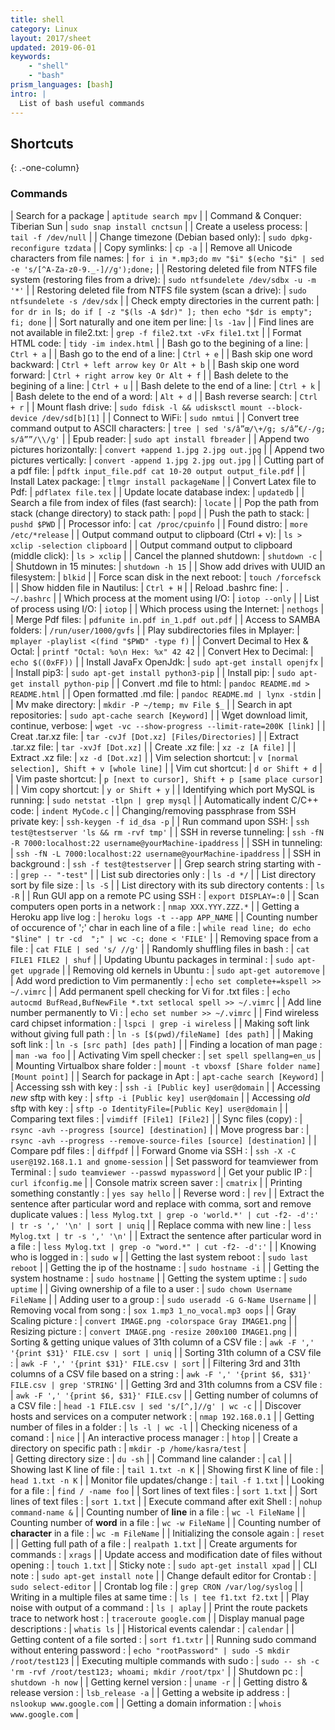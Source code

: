 ```yaml
---
title: shell
category: Linux
layout: 2017/sheet
updated: 2019-06-01
keywords:
    - "shell"
    - "bash"
prism_languages: [bash]
intro: |
  List of bash useful commands 
---
```


Shortcuts
---------
{: .-one-column}

### Commands

| Search for a package | `aptitude search mpv` |
| Command & Conquer: Tiberian Sun | `sudo snap install cnctsun` |
| Create a useless process: | `tail -f /dev/null` |
| Change timezone (Debian based only): | `sudo dpkg-reconfigure tzdata` |
| Copy symlinks: | `cp -a` |
| Remove all Unicode characters from file names: | `for i in *.mp3;do mv "$i" $(echo "$i" | sed -e 's/[^A-Za-z0-9._-]//g');done;` |
| Restoring deleted file from NTFS file system (restoring files from a drive): | `sudo ntfsundelete /dev/sdbx -u -m '*'` |
| Restoring deleted file from NTFS file system (scan a drive): | `sudo ntfsundelete -s /dev/sdx` |
| Check empty directories in the current path: | `for dr in `ls`; do if [ -z "$(ls -A $dr)" ]; then echo "$dr is empty"; fi; done` |
| Sort naturally and one item per line: | `ls -1av` |
| Find lines are not available in file2.txt: | `grep -f file2.txt -vFx file1.txt` |
| Format HTML code: | `tidy -im index.html` |
| Bash go to the begining of a line: | `Ctrl + a` |
|  Bash go to the end of a line: | `Ctrl + e` |
| Bash skip one word backward: | `Ctrl + left arrow key Or Alt + b` |
| Bash skip one word forward: | `Ctrl + right arrow key Or Alt + f` |
| Bash delete to the begining of a line: | `Ctrl + u` |
| Bash delete to the end of a line: | `Ctrl + k` |
| Bash delete to the end of a word: | `Alt + d` |
| Bash reverse search: | `Ctrl + r` |
| Mount flash drive: | `sudo fdisk -l && udisksctl mount --block-device /dev/sd[b][1]` |
| Connect to WiFi: | `sudo nmtui` |
| Convert tree command output to ASCII characters: | `tree | sed 's/â”œ/\+/g; s/â”€/-/g; s/â””/\\/g'` |
| Epub reader: | `sudo apt install fbreader` |
| Append two pictures horizontally: | `convert +append 1.jpg 2.jpg out.jpg` |
| Append two pictures vertically: | `convert -append 1.jpg 2.jpg out.jpg` |
| Cutting part of a pdf file: | `pdftk input_file.pdf cat 10-20 output output_file.pdf` |
| Install Latex package: | `tlmgr install packageName` |
| Convert Latex file to Pdf: | `pdflatex file.tex` |
| Update locate database index: | `updatedb` |
| Search a file from index of files (fast search): | `locate` |
| Pop the path from stack (change directory) to stack path: | `popd` |
| Push the path to stack: | `pushd $PWD` |
| Processor info: | `cat /proc/cpuinfo` |
| Found distro: | `more /etc/*release` |
| Output command output to clipboard (Ctrl + v): | `ls > xclip -selection clipboard` |
| Output command output to clipboard (middle click): | `ls > xclip` |
| Cancel the planned shutdown: | `shutdown -c` |
| Shutdown in 15 minutes: | `shutdown -h 15` |
| Show add drives with UUID an filesystem: | `blkid` |
| Force scan disk in the next reboot: | `touch /forcefsck` |
| Show hidden file in Nautilus: | `Ctrl + H` |
| Reload .bashrc fine: | `. ~/.bashrc` |
| Which process at the moment using I/O: | `iotop --only` |
| List of process using I/O: | `iotop` |
| Which process using the Internet: | `nethogs` |
| Merge Pdf files: | `pdfunite in.pdf in_1.pdf out.pdf` |
| Access to SAMBA folders: | `/run/user/1000/gvfs` |
| Play subdirectories files in Mplayer: | `mplayer -playlist <(find "$PWD" -type f)` |
| Convert Decimal to Hex & Octal: | `printf "Octal: %o\n Hex: %x" 42 42` | 
| Convert Hex to Decimal: | `echo $((0xFF))` | 
| Install JavaFx OpenJdk: | `sudo apt-get install openjfx` | 
| Install pip3: | `sudo apt-get install python3-pip` | 
| Install pip: | `sudo apt-get install python-pip` |
| Convert .md file to html: | `pandoc README.md > README.html` | 
| Open formatted .md file: | `pandoc README.md | lynx -stdin` | 
| Mv make directory: | `mkdir -P ~/temp; mv File $_` | 
| Search in apt repositories: | `sudo apt-cache search [Keyword]` | 
| Wget download limit, continue, verbose: | `wget -vc --show-progress --limit-rate=200K [link]` | 
| Creat .tar.xz file: | `tar -cvJf [Dot.xz] [Files/Directories]` |
| Extract .tar.xz file: | `tar -xvJf [Dot.xz]` |
| Create .xz file: | `xz -z [A file]` |
| Extract .xz file: | `xz -d [Dot.xz]` |
| Vim selection shortcut: | `v [normal selection], Shift + v [whole line]` |
| Vim cut shortcut: | `d or Shift + d` |
| Vim paste shortcut: | `p [next to cursor], Shift + p [same place cursor]` |
| Vim copy shortcut: | `y or Shift + y` |
| Identifying which port MySQL is running: | `sudo netstat -tlpn | grep mysql` | 
| Automatically indent C/C++ code: | `indent MyCode.c` | 
| Changing/removing passphrase from SSH private key: | `ssh-keygen -f id_dsa -p` | 
| Run command upon SSH: | `ssh test@testserver 'ls && rm -rvf tmp'` | 
| SSH in reverse tunneling: | `ssh -fN -R 7000:localhost:22 username@yourMachine-ipaddress` | 
| SSH in tunneling: | `ssh -fN -L 7000:localhost:22 username@yourMachine-ipaddress` | 
| SSH in background : | `ssh -f test@testserver` | 
| Grep search string starting with - : | `grep -- "-test"` | 
| List sub directories only : | `ls -d */` | 
| List directory sort by file size : | `ls -S` | 
| List directory with its sub directory contents : | `ls -R` | 
| Run GUI app on a remote PC using SSH : | `export DISPLAY=:0` | 
| Scan computers open ports in a network : | `nmap XXX.YYY.ZZZ.*` | 
| Getting a Heroku app live log : | `heroku logs -t --app APP_NAME` | 
| Counting number of occurence of ';' char in each line of a file : | `while read line; do echo "$line" | tr -cd  ";" | wc -c; done < 'FILE'` |
| Removing space from a file : | `cat FILE | sed 's/ //g'` |
| Randomly shuffling files in bash : | `cat FILE1 FILE2 | shuf` |
| Updating Ubuntu packages in terminal : | `sudo apt-get upgrade` |
| Removing old kernels in Ubuntu : | `sudo apt-get autoremove` |
| Add word prediction to Vim permanently : | `echo set complete+=kspell >> ~/.vimrc` |
| Add permanent spell checking for Vi for .txt files : | `echo autocmd BufRead,BufNewFile *.txt setlocal spell >> ~/.vimrc` |
| Add line number permanently to Vi : | `echo set number >> ~/.vimrc` |
| Find wireless card chipset information : | `lspci | grep -i wireless` |
| Making soft link without giving full path : | `ln -s [$(pwd)/fileName] [des path]` |
| Making soft link : | `ln -s [src path] [des path]` |
| Finding a location of man page : | `man -wa foo` |
| Activating Vim spell checker : | `set spell spellang=en_us` |
| Mounting Virtualbox share folder : | `mount -t vboxsf [Share folder name] [Mount point]` |
| Search for package in Apt : | `apt-cache search [Keyword]` |
| Accessing ssh with key : | `ssh -i [Public key] user@domain` |
| Accessing *new* sftp with key : | `sftp -i [Public key] user@domain` |
| Accessing *old* sftp with key : | `sftp -o IdentityFile=[Public Key] user@domain` |
| Comparing text files : | `vimdiff [File1] [File2]` |
| Sync files (copy) : | `rsync -avh --progress [source] [destination]` |
| Move progress bar : | `rsync -avh --progress --remove-source-files [source] [destination]` |
| Compare pdf files : | `diffpdf` |
| Forward Gnome via SSH : | `ssh -X -C user@192.168.1.1 and gnome-session` |
| Set password for teamviewer from Terminal : | `sudo teamviewer --passwd mypassword` |
| Get your public IP : | `curl ifconfig.me` |
| Console matrix screen saver : | `cmatrix` |
| Printing something constantly : | `yes say hello` |
| Reverse word : | `rev` |
| Extract the sentence after particular word and replace with comma, sort and remove duplicate values : | `less Mylog.txt | grep -o 'world.*' | cut -f2- -d':' | tr -s ',' '\n' | sort | uniq` |
| Replace comma with new line : | `less Mylog.txt | tr -s ',' '\n'` |
| Extract the sentence after particular word in a file : | `less Mylog.txt | grep -o "word.*" | cut -f2- -d':'` |
| Knowing who is logged in : | `sudo w` |
| Getting the last system reboot : | `sudo last reboot` |
| Getting the ip of the hostname : | `sudo hostname -i` |
| Getting the system hostname : | `sudo hostname` |
| Getting the system uptime : | `sudo uptime` |
| Giving ownership of a file to a user : | `sudo chown Username FileName` |
| Adding user to a group : | `sudo useradd -G G-Name Username` |
| Removing vocal from song : | `sox 1.mp3 1_no_vocal.mp3 oops` |
| Gray Scaling picture : | `convert IMAGE.png -colorspace Gray IMAGE1.png` |
| Resizing picture : | `convert IMAGE.png -resize 200x100 IMAGE1.png` |
| Sorting & getting unique values of 31th column of a CSV file : | `awk -F ',' '{print $31}' FILE.csv | sort | uniq` |
| Sorting 31th column of a CSV file : | `awk -F ',' '{print $31}' FILE.csv | sort` |
| Filtering 3rd and 31th columns of a CSV file based on a string : | `awk -F ',' '{print $6, $31}' FILE.csv | grep 'STRING'` |
| Getting 3rd and 31th columns from a CSV file : | `awk -F ',' '{print $6, $31}' FILE.csv` |
| Getting number of columns of a CSV file : | `head -1 FILE.csv | sed 's/[^,]//g' | wc -c` |
| Discover hosts and services on a computer network : | `nmap 192.168.0.1` |
| Getting number of files in a folder : | `ls -l | wc -l` |
| Checking niceness of a comand : | `nice` |
| An interactive process manager : | `htop` |
| Create a directory on specific path : | `mkdir -p /home/kasra/test` |    
| Getting directory size : | `du -sh` |
| Command line calander : | `cal` |
| Showing last K line of file : | `tail 1.txt -n K` |
| Showing first K line of file : | `head 1.txt -n K` |
| Monitor file updates/change : | `tail -f 1.txt` |
| Looking for a file : | `find / -name foo` |
| Sort lines of text files : | `sort 1.txt` |
| Sort lines of text files : | `sort 1.txt` |
| Execute command after exit Shell : | `nohup command-name &` |
| Counting number of <strong>line</strong> in a file : | `wc -l FileName` |
| Counting number of <strong>word</strong> in a file : | `wc -w FileName` |
| Counting number of <strong>character</strong> in a file : | `wc -m FileName` |
| Initializing the console again : | `reset` |
| Getting full path of a file : | `realpath 1.txt` |
| Create arguments for commands : | `xrags` |
| Update access and modification date of files without opening : | `touch 1.txt` |
| Sticky note : | `sudo apt-get install xpad` |
| CLI note : | `sudo apt-get install note` |
| Change default editor for Crontab : | `sudo select-editor` |
| Crontab log file : | `grep CRON /var/log/syslog` |
| Writing in a multiple files at same time : | `ls | tee f1.txt f2.txt` |
| Play noise with output of a command : | `ls | aplay` |
| Print the route packets trace to network host : | `traceroute google.com` |
| Display manual page descriptions : | `whatis ls` |
| Historical events calendar : | `calendar` |
| Getting content of a file sorted : | `sort f1.txtr` |
| Running sudo command without entering password : | `echo "rootPassword" | sudo -S mkdir /root/test123` |
| Executing multiple commands with sudo : | `sudo -- sh -c 'rm -rvf /root/test123; whoami; mkdir /root/tpx'` |
| Shutdown pc : | `shutdown -h now` |
| Getting kernel version : | `uname -r` |
| Getting distro & release version : | `lsb_release -a` |
| Getting a website ip address : | `nslookup www.google.com` |
| Getting a domain information : | `whois www.google.com` |
